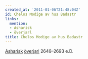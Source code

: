 ```yaml
---
created_at: '2011-01-06T21:48:04Z'
id: Chelos Modige av hus Badastr
links:
  mention:
  - Asharisk
  - överjarl
title: Chelos Modige av hus Badastr
---
```


[Asharisk][] [överjarl] 2646–2693 e.D.

  [Asharisk]: Asharisk
  [överjarl]: överjarl